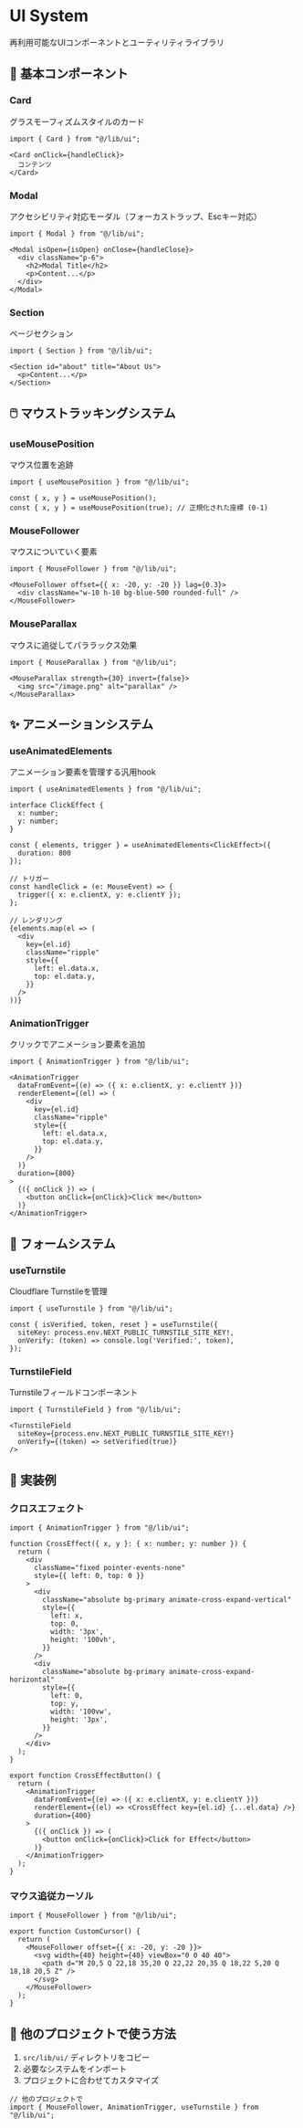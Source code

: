 # UI System

再利用可能なUIコンポーネントとユーティリティライブラリ

## 🎨 基本コンポーネント

### Card
グラスモーフィズムスタイルのカード

```tsx
import { Card } from "@/lib/ui";

<Card onClick={handleClick}>
  コンテンツ
</Card>
```

### Modal
アクセシビリティ対応モーダル（フォーカストラップ、Escキー対応）

```tsx
import { Modal } from "@/lib/ui";

<Modal isOpen={isOpen} onClose={handleClose}>
  <div className="p-6">
    <h2>Modal Title</h2>
    <p>Content...</p>
  </div>
</Modal>
```

### Section
ページセクション

```tsx
import { Section } from "@/lib/ui";

<Section id="about" title="About Us">
  <p>Content...</p>
</Section>
```

## 🖱️ マウストラッキングシステム

### useMousePosition
マウス位置を追跡

```tsx
import { useMousePosition } from "@/lib/ui";

const { x, y } = useMousePosition();
const { x, y } = useMousePosition(true); // 正規化された座標 (0-1)
```

### MouseFollower
マウスについていく要素

```tsx
import { MouseFollower } from "@/lib/ui";

<MouseFollower offset={{ x: -20, y: -20 }} lag={0.3}>
  <div className="w-10 h-10 bg-blue-500 rounded-full" />
</MouseFollower>
```

### MouseParallax
マウスに追従してパララックス効果

```tsx
import { MouseParallax } from "@/lib/ui";

<MouseParallax strength={30} invert={false}>
  <img src="/image.png" alt="parallax" />
</MouseParallax>
```

## ✨ アニメーションシステム

### useAnimatedElements
アニメーション要素を管理する汎用hook

```tsx
import { useAnimatedElements } from "@/lib/ui";

interface ClickEffect {
  x: number;
  y: number;
}

const { elements, trigger } = useAnimatedElements<ClickEffect>({
  duration: 800
});

// トリガー
const handleClick = (e: MouseEvent) => {
  trigger({ x: e.clientX, y: e.clientY });
};

// レンダリング
{elements.map(el => (
  <div
    key={el.id}
    className="ripple"
    style={{
      left: el.data.x,
      top: el.data.y,
    }}
  />
))}
```

### AnimationTrigger
クリックでアニメーション要素を追加

```tsx
import { AnimationTrigger } from "@/lib/ui";

<AnimationTrigger
  dataFromEvent={(e) => ({ x: e.clientX, y: e.clientY })}
  renderElement={(el) => (
    <div
      key={el.id}
      className="ripple"
      style={{
        left: el.data.x,
        top: el.data.y,
      }}
    />
  )}
  duration={800}
>
  {({ onClick }) => (
    <button onClick={onClick}>Click me</button>
  )}
</AnimationTrigger>
```

## 📝 フォームシステム

### useTurnstile
Cloudflare Turnstileを管理

```tsx
import { useTurnstile } from "@/lib/ui";

const { isVerified, token, reset } = useTurnstile({
  siteKey: process.env.NEXT_PUBLIC_TURNSTILE_SITE_KEY!,
  onVerify: (token) => console.log('Verified:', token),
});
```

### TurnstileField
Turnstileフィールドコンポーネント

```tsx
import { TurnstileField } from "@/lib/ui";

<TurnstileField
  siteKey={process.env.NEXT_PUBLIC_TURNSTILE_SITE_KEY!}
  onVerify={(token) => setVerified(true)}
/>
```

## 🔧 実装例

### クロスエフェクト

```tsx
import { AnimationTrigger } from "@/lib/ui";

function CrossEffect({ x, y }: { x: number; y: number }) {
  return (
    <div
      className="fixed pointer-events-none"
      style={{ left: 0, top: 0 }}
    >
      <div
        className="absolute bg-primary animate-cross-expand-vertical"
        style={{
          left: x,
          top: 0,
          width: '3px',
          height: '100vh',
        }}
      />
      <div
        className="absolute bg-primary animate-cross-expand-horizontal"
        style={{
          left: 0,
          top: y,
          width: '100vw',
          height: '3px',
        }}
      />
    </div>
  );
}

export function CrossEffectButton() {
  return (
    <AnimationTrigger
      dataFromEvent={(e) => ({ x: e.clientX, y: e.clientY })}
      renderElement={(el) => <CrossEffect key={el.id} {...el.data} />}
      duration={400}
    >
      {({ onClick }) => (
        <button onClick={onClick}>Click for Effect</button>
      )}
    </AnimationTrigger>
  );
}
```

### マウス追従カーソル

```tsx
import { MouseFollower } from "@/lib/ui";

export function CustomCursor() {
  return (
    <MouseFollower offset={{ x: -20, y: -20 }}>
      <svg width={40} height={40} viewBox="0 0 40 40">
        <path d="M 20,5 Q 22,18 35,20 Q 22,22 20,35 Q 18,22 5,20 Q 18,18 20,5 Z" />
      </svg>
    </MouseFollower>
  );
}
```

## 🚀 他のプロジェクトで使う方法

1. `src/lib/ui/` ディレクトリをコピー
2. 必要なシステムをインポート
3. プロジェクトに合わせてカスタマイズ

```tsx
// 他のプロジェクトで
import { MouseFollower, AnimationTrigger, useTurnstile } from "@/lib/ui";
```
